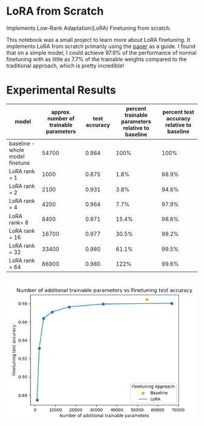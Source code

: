 # LoRA from Scratch
Implements Low-Rank Adaptation(LoRA) Finetuning from scratch. 

This notebook was a small project to learn more about LoRA finetuning. It implements LoRA from scratch primarily using the [paper](https://arxiv.org/abs/2106.09685) as a guide. I found that on a simple model, I could achieve 97.9% of the performance of normal finetuning with as little as 7.7% of the trainable weights compared to the traditional approach, which is pretty incredible!

# Experimental Results
| model                              |approx. number of trainable parameters  | test accuracy | percent trainable parameters relative to baseline | percent test accuracy relative to baseline |
|------------------------------------|----------------------------------------|---------------|---------------------------------------------------|--------------------------------------------|
| baseline - whole model finetune    | 54700                                  | 0.984         |                                              100% |                                       100% |
| LoRA rank = 1                      | 1000                                   | 0.875         |                                              1.8% |                                      88.9% |
| LoRA rank = 2                      | 2100                                   | 0.931         |                                              3.8% |                                      94.6% |
| LoRA rank = 4                      | 4200                                   | 0.964         |                                              7.7% |                                      97.9% |
| LoRA rank= 8                       | 8400                                   | 0.971         |                                             15.4% |                                      98.6% |
| LoRA rank = 16                     | 16700                                  | 0.977         |                                             30.5% |                                      99.2% |
| LoRA rank = 32                     | 33400                                  | 0.980         |                                             61.1% |                                      99.5% |
| LoRA rank = 64                     | 66900                                  | 0.980         |                                              122% |                                      99.6% |

![Alt text](parameters_vs_accuracy.png)

